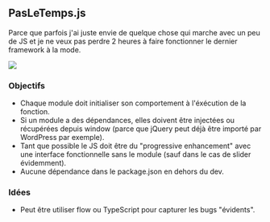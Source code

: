 ## PasLeTemps.js

Parce que parfois j'ai juste envie de quelque chose qui marche avec un peu de JS et je ne veux pas perdre 2 heures à faire fonctionner le dernier framework à la mode.

![](https://media.giphy.com/media/w6xbAu4Vh94dy/giphy.gif)


### Objectifs

- Chaque module doit initialiser son comportement à l'éxécution de la fonction.
- Si un module a des dépendances, elles doivent être injectées ou récupérées depuis window (parce que jQuery peut déjà être importé par WordPress par exemple).
- Tant que possible le JS doit être du "progressive enhancement" avec une interface fonctionnelle sans le module (sauf dans le cas de slider évidemment).
- Aucune dépendance dans le package.json en dehors du dev.

### Idées 

- Peut être utiliser flow ou TypeScript pour capturer les bugs "évidents".
